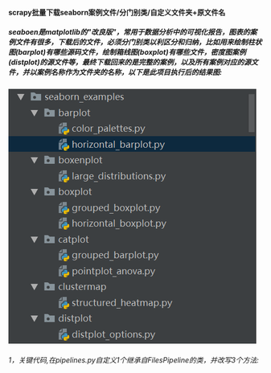 #### scrapy批量下载seaborn案例文件/分门别类/自定义文件夹+原文件名
##### seaboen是matplotlib的"改良版"，常用于数据分析中的可视化报告，图表的案例文件有很多，下载后的文件，必须分门别类以利区分和归纳，比如用来绘制柱状图(barplot)有哪些源码文件，绘制箱线图(boxplot)有哪些文件，密度图案例(distplot)的源文件等，最终下载回来的是完整的案例，以及所有案例对应的源文件，并以案例名称作为文件夹的名称，以下是此项目执行后的结果图:
![img1](https://github.com/ziliang-wang/seaborn/blob/master/images/%E5%BE%AE%E4%BF%A1%E6%88%AA%E5%9B%BE_20200427145919.png)
###### 1，关键代码,在pipelines.py自定义1个继承自FilesPipeline的类，并改写3个方法:


